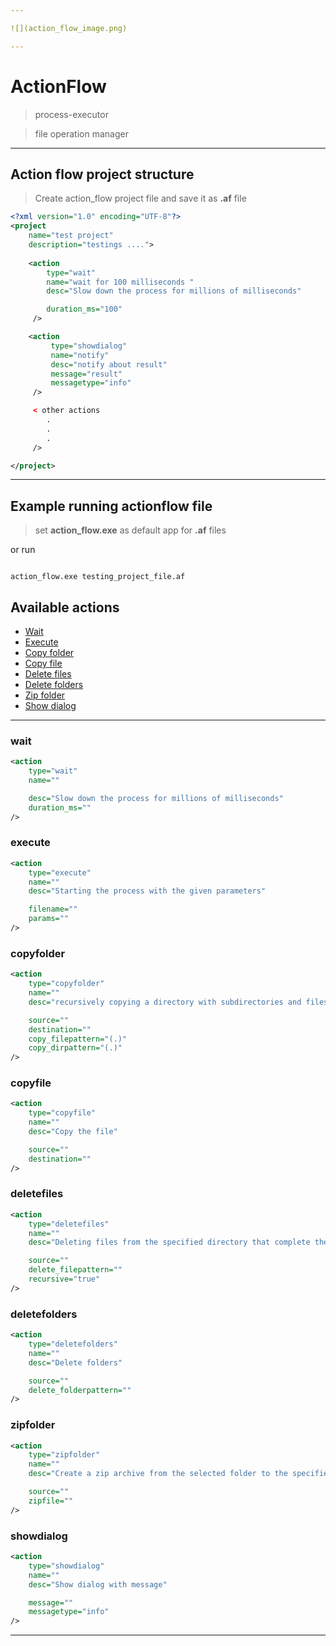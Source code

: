 ```yaml
---

![](action_flow_image.png)

---
```


# ActionFlow

> process-executor 

> file operation manager

---

## Action flow project structure

> Create action_flow project file and save it as **.af** file 

```xml
<?xml version="1.0" encoding="UTF-8"?>
<project 
	name="test project" 
	description="testings ....">
	
	<action 
		type="wait" 
		name="wait for 100 milliseconds "
		desc="Slow down the process for millions of milliseconds"

		duration_ms="100" 
	 />

	<action
		 type="showdialog"
		 name="notify"
		 desc="notify about result"  
		 message="result"
		 messagetype="info"
	 />

	 < other actions 
	 	.
	 	.
	 	.
	 />

</project>
```

---

## Example running actionflow file

> set **action_flow.exe** as  default app for **.af** files

or run

```console

action_flow.exe testing_project_file.af

```

## Available actions

- [Wait](#wait)
- [Execute](#execute)
- [Copy folder](#copyfolder)
- [Copy file](#copyfile)
- [Delete files](#deletefiles)
- [Delete folders](#deletefolders)
- [Zip folder](#zipfolder)
- [Show dialog](#showdialog)

---

### wait

```xml
<action
	type="wait" 
	name=""

	desc="Slow down the process for millions of milliseconds"
	duration_ms="" 
/>
```

### execute

```xml
<action
	type="execute" 
	name=""
	desc="Starting the process with the given parameters"

	filename=""
	params="" 
/>		 
```

### copyfolder

```xml
<action 
	type="copyfolder" 
	name=""
	desc="recursively copying a directory with subdirectories and files that complete the copy pattern"

	source=""
	destination="" 
	copy_filepattern="(.)" 
	copy_dirpattern="(.)" 
/>
```
### copyfile

```xml
<action 
	type="copyfile" 
	name=""
	desc="Copy the file"

	source=""
	destination="" 
/>	
```
### deletefiles

```xml
<action 
	type="deletefiles" 
	name=""
	desc="Deleting files from the specified directory that complete the delete pattern"

	source=""
	delete_filepattern="" 
	recursive="true" 
/>	
```
### deletefolders

```xml
<action 
	type="deletefolders" 
	name=""
	desc="Delete folders"

	source=""
	delete_folderpattern="" 
/>		 
```
### zipfolder

```xml
<action
	type="zipfolder" 
	name=""
	desc="Create a zip archive from the selected folder to the specified target file"

	source=""
	zipfile="" 
/>		 
```
### showdialog

```xml
<action 
	type="showdialog" 
	name=""
	desc="Show dialog with message"

	message=""
	messagetype="info" 
/>		
```

---
